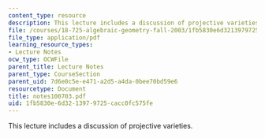 ```yaml
---
content_type: resource
description: This lecture includes a discussion of projective varieties.
file: /courses/18-725-algebraic-geometry-fall-2003/1fb5830e6d3213979725cacc0fc575fe_notes100703.pdf
file_type: application/pdf
learning_resource_types:
- Lecture Notes
ocw_type: OCWFile
parent_title: Lecture Notes
parent_type: CourseSection
parent_uid: 7d6e0c5e-e471-a2d5-a4da-0bee70bd59e6
resourcetype: Document
title: notes100703.pdf
uid: 1fb5830e-6d32-1397-9725-cacc0fc575fe
---
```

This lecture includes a discussion of projective varieties.

